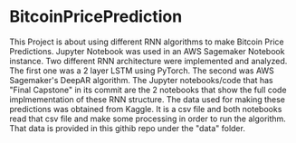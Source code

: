 # BitcoinPricePrediction

This Project is about using different RNN algorithms to make Bitcoin Price Predictions. Jupyter Notebook was used in an AWS Sagemaker Notebook instance.
Two different RNN architecture were implemented and analyzed. The first one was a 2 layer LSTM using PyTorch. The second was AWS Sagemaker's DeepAR algorithm. 
The Jupyter notebooks/code that has "Final Capstone" in its commit are the 2 notebooks that show the full code implmementation of these RNN structure.
The data used for making these predictions was obtained from Kaggle. It is a csv file and both notebooks read that csv file and make some processing in order to run the algorithm.
That data is provided in this githib repo under the "data" folder.
